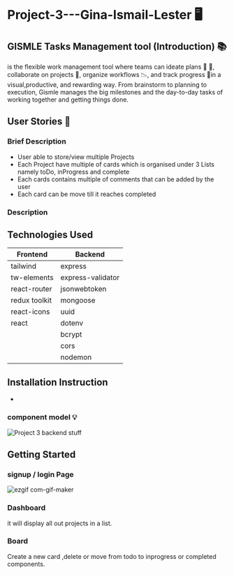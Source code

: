 # Project-3---Gina-Ismail-Lester :desktop_computer:

## GISMLE Tasks Management tool (Introduction) :books:

is the flexible work management tool where teams can ideate plans :memo:
:pencil:, collaborate on projects :file_folder:, organize workflows :chart_with_downwards_trend:, and track progress :round_pushpin:in a
visual,productive, and rewarding way. From brainstorm to planning to execution, Gismle manages the big milestones and the day-to-day tasks of working together and getting things done.

## User Stories :page_facing_up:

### Brief Description
- User able to store/view multiple Projects
- Each Project have multiple of cards which is organised under 3 Lists namely toDo, inProgress and complete
- Each cards contains multiple of comments that can be added by the user 
- Each card can be move till it reaches completed

### Description


## Technologies Used

|Frontend     |Backend          |
| ------------|-----------------|
|tailwind     |express          |
|tw-elements  |express-validator|
|react-router |jsonwebtoken     |
|redux toolkit|mongoose         |
|react-icons  |uuid             |
|react        |dotenv           |
|             |bcrypt           |
|             |cors             |
|             |nodemon          |

## Installation Instruction

- 



### component model :bulb:

![Project 3 backend stuff](https://user-images.githubusercontent.com/44399805/180172034-b1b4e020-f482-4ee4-8fa1-577934a4d178.png)


## Getting Started

### signup / login Page

![ezgif com-gif-maker](https://user-images.githubusercontent.com/44399805/180336486-bdb02a56-8f38-478a-b860-a163595710a3.gif)


### Dashboard

it will display all out projects in a list.

### Board

Create a new card ,delete or move from todo to inprogress or completed components.
